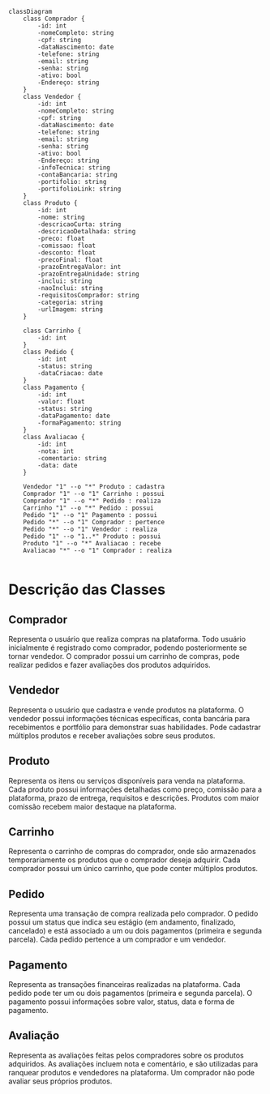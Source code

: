 ```mermaid
classDiagram
    class Comprador {
        -id: int
        -nomeCompleto: string
        -cpf: string
        -dataNascimento: date
        -telefone: string
        -email: string
        -senha: string
        -ativo: bool
        -Endereço: string
    }
    class Vendedor {
        -id: int
        -nomeCompleto: string
        -cpf: string
        -dataNascimento: date
        -telefone: string
        -email: string
        -senha: string
        -ativo: bool
        -Endereço: string
        -infoTecnica: string
        -contaBancaria: string
        -portifolio: string
        -portifolioLink: string
    }
    class Produto {
        -id: int
        -nome: string
        -descricaoCurta: string
        -descricaoDetalhada: string
        -preco: float
        -comissao: float
        -desconto: float
        -precoFinal: float
        -prazoEntregaValor: int
        -prazoEntregaUnidade: string
        -inclui: string
        -naoInclui: string
        -requisitosComprador: string
        -categoria: string
        -urlImagem: string
    }

    class Carrinho {
        -id: int
    }
    class Pedido {
        -id: int
        -status: string
        -dataCriacao: date
    }
    class Pagamento {
        -id: int
        -valor: float
        -status: string
        -dataPagamento: date
        -formaPagamento: string
    }
    class Avaliacao {
        -id: int
        -nota: int
        -comentario: string
        -data: date
    }

    Vendedor "1" --o "*" Produto : cadastra
    Comprador "1" --o "1" Carrinho : possui
    Comprador "1" --o "*" Pedido : realiza
    Carrinho "1" --o "*" Pedido : possui
    Pedido "1" --o "1" Pagamento : possui
    Pedido "*" --o "1" Comprador : pertence
    Pedido "*" --o "1" Vendedor : realiza
    Pedido "1" --o "1..*" Produto : possui
    Produto "1" --o "*" Avaliacao : recebe
    Avaliacao "*" --o "1" Comprador : realiza
    
```

# Descrição das Classes

## Comprador
Representa o usuário que realiza compras na plataforma. Todo usuário inicialmente é registrado como comprador, podendo posteriormente se tornar vendedor. O comprador possui um carrinho de compras, pode realizar pedidos e fazer avaliações dos produtos adquiridos.

## Vendedor
Representa o usuário que cadastra e vende produtos na plataforma. O vendedor possui informações técnicas específicas, conta bancária para recebimentos e portfólio para demonstrar suas habilidades. Pode cadastrar múltiplos produtos e receber avaliações sobre seus produtos.

## Produto
Representa os itens ou serviços disponíveis para venda na plataforma. Cada produto possui informações detalhadas como preço, comissão para a plataforma, prazo de entrega, requisitos e descrições. Produtos com maior comissão recebem maior destaque na plataforma.

## Carrinho
Representa o carrinho de compras do comprador, onde são armazenados temporariamente os produtos que o comprador deseja adquirir. Cada comprador possui um único carrinho, que pode conter múltiplos produtos.

## Pedido
Representa uma transação de compra realizada pelo comprador. O pedido possui um status que indica seu estágio (em andamento, finalizado, cancelado) e está associado a um ou dois pagamentos (primeira e segunda parcela). Cada pedido pertence a um comprador e um vendedor.

## Pagamento
Representa as transações financeiras realizadas na plataforma. Cada pedido pode ter um ou dois pagamentos (primeira e segunda parcela). O pagamento possui informações sobre valor, status, data e forma de pagamento.

## Avaliação
Representa as avaliações feitas pelos compradores sobre os produtos adquiridos. As avaliações incluem nota e comentário, e são utilizadas para ranquear produtos e vendedores na plataforma. Um comprador não pode avaliar seus próprios produtos.
